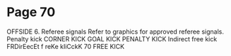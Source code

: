 # Page 70

OFFSIDE
6. Referee signals
Refer to graphics for approved referee signals.
Penalty kick
CORNER KICK GOAL KICK PENALTY KICK
Indirect free kick FRDirEecEt f reKe kIiCckK
70
FREE KICK
